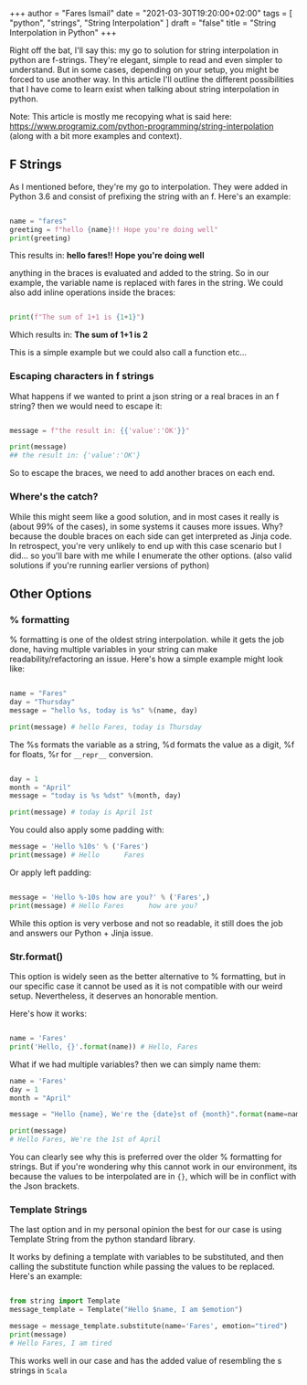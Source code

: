 +++
author = "Fares Ismail"
date = "2021-03-30T19:20:00+02:00"
tags = [
    "python",
    "strings",
    "String Interpolation"
]
draft = "false"
title = "String Interpolation in Python"
+++

Right off the bat, I'll say this: my go to solution for string interpolation in python are f-strings. They're elegant, simple to read and even simpler to understand. But in some cases, depending on your setup, you might be forced to use another way. In this article I'll outline the different possibilities that I have come to learn exist when talking about string interpolation in python.

Note: This article is mostly me recopying what is said here: <https://www.programiz.com/python-programming/string-interpolation> (along with a bit more examples and context).

## F Strings

As I mentioned before, they're my go to interpolation. They were added in Python 3.6 and consist of prefixing the string with an f. Here's an example:

```python

name = "fares"
greeting = f"hello {name}!! Hope you're doing well"
print(greeting)
```

This results in: **hello fares!! Hope you're doing well**

anything in the braces is evaluated and added to the string. So in our example, the variable name is replaced with fares in the string.
We could also add inline operations inside the braces:

```python

print(f"The sum of 1+1 is {1+1}")

```

Which results in: **The sum of 1+1 is 2**

This is a simple example but we could also call a function etc...

### Escaping characters in f strings

What happens if we wanted to print a json string or a real braces in an f string? then we would need to escape it:

```python

message = f"the result in: {{'value':'OK'}}"

print(message)
## the result in: {'value':'OK'}

```

So to escape the braces, we need to add another braces on each end.

### Where's the catch?

While this might seem like a good solution, and in most cases it really is (about 99% of the cases), in some systems it causes more issues. Why? because the double braces on each side can get interpreted as Jinja code. In retrospect, you're very unlikely to end up with this case scenario but I did... so you'll bare with me while I enumerate the other options. (also valid solutions if you're running earlier versions of python)

## Other Options

### % formatting

% formatting is one of the oldest string interpolation. while it gets the job done, having multiple variables in your string can make readability/refactoring an issue. Here's how a simple example might look like:

```python

name = "Fares"
day = "Thursday"
message = "hello %s, today is %s" %(name, day)

print(message) # hello Fares, today is Thursday

```

The %s formats the variable as a string, %d formats the value as a digit, %f for floats, %r for `__repr__` conversion.

```python

day = 1
month = "April"
message = "today is %s %dst" %(month, day)

print(message) # today is April 1st

```

You could also apply some padding with:

```python
message = 'Hello %10s' % ('Fares')
print(message) # Hello      Fares
```

Or apply left padding:

```python

message = 'Hello %-10s how are you?' % ('Fares',)
print(message) # Hello Fares      how are you?

```

While this option is very verbose and not so readable, it still does the job and answers our Python + Jinja issue.

### Str.format()

This option is widely seen as the better alternative to % formatting, but in our specific case it cannot be used as it is not compatible with our weird setup. Nevertheless, it deserves an honorable mention.

Here's how it works:

```python

name = 'Fares'
print('Hello, {}'.format(name)) # Hello, Fares

```

What if we had multiple variables? then we can simply name them:

```python
name = 'Fares'
day = 1
month = "April"

message = "Hello {name}, We're the {date}st of {month}".format(name=name, date=day, month=month)

print(message)
# Hello Fares, We're the 1st of April
```

You can clearly see why this is preferred over the older % formatting for strings. But if you're wondering why this cannot work in our environment, its because the values to be interpolated are in `{}`, which will be in conflict with the Json brackets.

### Template Strings

The last option and in my personal opinion the best for our case is using Template String from the python standard library.

It works by defining a template with variables to be substituted, and then calling the substitute function while passing the values to be replaced. Here's an example:

```python

from string import Template
message_template = Template("Hello $name, I am $emotion")

message = message_template.substitute(name='Fares', emotion="tired")
print(message)
# Hello Fares, I am tired

```

This works well in our case and has the added value of resembling the s strings in `Scala`
